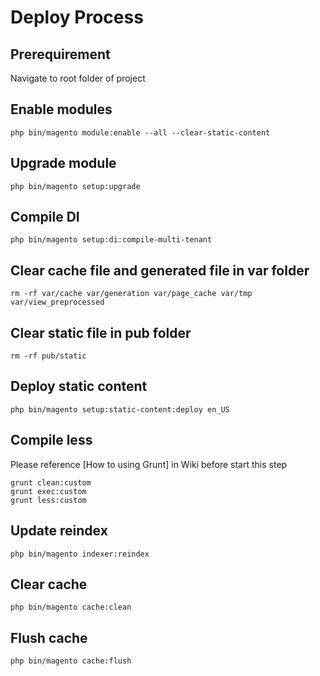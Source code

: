 # Deploy Process

## Prerequirement
Navigate to root folder of project
## Enable modules
```
php bin/magento module:enable --all --clear-static-content
```
## Upgrade module
```
php bin/magento setup:upgrade
```
## Compile DI
```
php bin/magento setup:di:compile-multi-tenant
```
## Clear cache file and generated file in var folder
```
rm -rf var/cache var/generation var/page_cache var/tmp var/view_preprocessed 
```
## Clear static file in pub folder
```
rm -rf pub/static
```
## Deploy static content
```
php bin/magento setup:static-content:deploy en_US
```
## Compile less
Please reference [How to using Grunt] in Wiki before start this step
```
grunt clean:custom
grunt exec:custom
grunt less:custom
```
## Update reindex
```
php bin/magento indexer:reindex
```
## Clear cache
```
php bin/magento cache:clean
```
## Flush cache
```
php bin/magento cache:flush
```